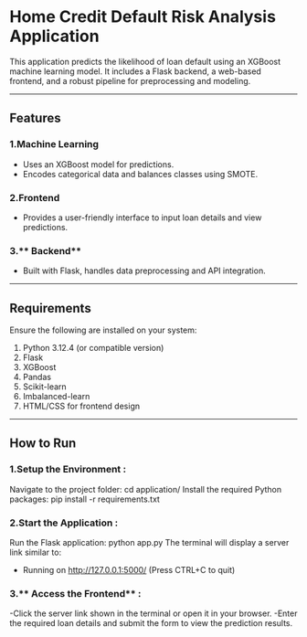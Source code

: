 # Home Credit Default Risk Analysis Application

This application predicts the likelihood of loan default using an XGBoost machine learning model. It includes a Flask backend, a web-based frontend, and a robust pipeline for preprocessing and modeling.


---

## Features

### 1.**Machine Learning**
- Uses an XGBoost model for predictions.
- Encodes categorical data and balances classes using SMOTE.

### 2.**Frontend**
- Provides a user-friendly interface to input loan details and view predictions.

### 3.** Backend**
- Built with Flask, handles data preprocessing and API integration.

---

## Requirements

Ensure the following are installed on your system:

1. Python 3.12.4 (or compatible version)
2. Flask
3. XGBoost
4. Pandas
5. Scikit-learn
6. Imbalanced-learn
7. HTML/CSS for frontend design

---

## How to Run

### 1.**Setup the Environment** :
Navigate to the project folder:
cd application/
Install the required Python packages:
pip install -r requirements.txt

### 2.**Start the Application** :
Run the Flask application:
python app.py
The terminal will display a server link similar to:
* Running on http://127.0.0.1:5000/ (Press CTRL+C to quit)

### 3.** Access the Frontend** :
-Click the server link shown in the terminal or open it in your browser.
-Enter the required loan details and submit the form to view the prediction results.















